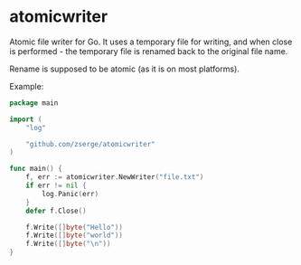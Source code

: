 # atomicwriter

Atomic file writer for Go. It uses a temporary file for writing, and when close
is performed - the temporary file is renamed back to the original file name.

Rename is supposed to be atomic (as it is on most platforms).

Example:

``` go
package main

import (
	"log"

	"github.com/zserge/atomicwriter"
)

func main() {
	f, err := atomicwriter.NewWriter("file.txt")
	if err != nil {
		log.Panic(err)
	}
	defer f.Close()

	f.Write([]byte("Hello"))
	f.Write([]byte("world"))
	f.Write([]byte("\n"))
}
```
